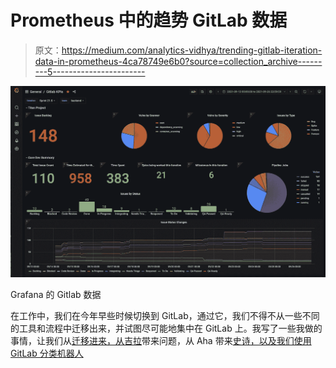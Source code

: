 # Prometheus 中的趋势 GitLab 数据

> 原文：<https://medium.com/analytics-vidhya/trending-gitlab-iteration-data-in-prometheus-4ca78749e6b0?source=collection_archive---------5----------------------->

![](img/7fa55d37ceed1c3ba154da09ee442811.png)

Grafana 的 Gitlab 数据

在工作中，我们在今年早些时候切换到 GitLab，通过它，我们不得不从一些不同的工具和流程中迁移出来，并试图尽可能地集中在 GitLab 上。我写了一些我做的事情，让我们从[迁移进来，从吉拉](/analytics-vidhya/migrating-issues-from-jira-to-gitlab-e9520bd2e53d)带来问题，从 Aha 带来[史诗，以及我们使用](/analytics-vidhya/moving-epics-and-features-from-aha-to-gitlab-b58e29b87906) [GitLab 分类机器人](/analytics-vidhya/gitlab-triage-bot-ba8afca4440a)